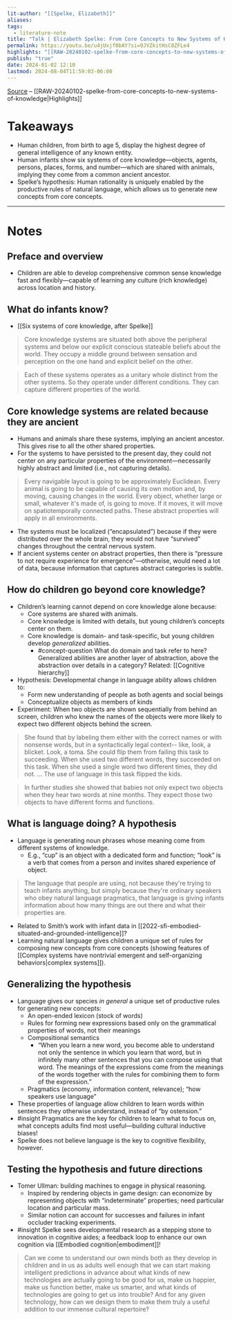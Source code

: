 ```yaml
---
lit-author: "[[Spelke, Elizabeth]]"
aliases: 
tags:
  - literature-note
title: "Talk | Elizabeth Spelke: From Core Concepts to New Systems of Knowledge"
permalink: https://youtu.be/u4jUxjf0bAY?si=9JVZkitHsC8ZFLe4
highlights: "[[RAW-20240102-spelke-from-core-concepts-to-new-systems-of-knowledge]]"
publish: "true"
date: 2024-01-02 12:10
lastmod: 2024-08-04T11:59:03-06:00
---
```

[Source](https://youtu.be/u4jUxjf0bAY?si=9JVZkitHsC8ZFLe4) – [[RAW-20240102-spelke-from-core-concepts-to-new-systems-of-knowledge|Highlights]]
# Takeaways

- Human children, from birth to age 5, display the highest degree of general intelligence of any known entity.
- Human infants show six systems of core knowledge—objects, agents, persons, places, forms, and number—which are shared with animals, implying they come from a common ancient ancestor.
- Spelke’s hypothesis: Human rationality is uniquely enabled by the productive rules of natural language, which allows us to generate new concepts from core concepts.

---
# Notes

## Preface and overview

- Children are able to develop comprehensive common sense knowledge fast and flexibly—capable of learning any culture (rich knowledge) across location and history.

## What do infants know?

- [[Six systems of core knowledge, after Spelke]]

> Core knowledge systems are situated both above the peripheral systems and below our explicit conscious stateable beliefs about the world. They occupy a middle ground between sensation and perception on the one hand and explicit belief on the other.

> Each of these systems operates as a unitary whole distinct from the other systems. So they operate under different conditions. They can capture different properties of the world.

## Core knowledge systems are related because they are ancient

- Humans and animals share these systems, implying an ancient ancestor. This gives rise to all the other shared properties.
- For the systems to have persisted to the present day, they could not center on any particular properties of the environment—necessarily highly abstract and limited (i.e., not capturing details).

> Every navigable layout is going to be approximately Euclidean. Every animal is going to be capable of causing its own motion and, by moving, causing changes in the world. Every object, whether large or small, whatever it's made of, is going to move. If it moves, it will move on spatiotemporally connected paths. These abstract properties will apply in all environments.

- The systems must be localized (“encapsulated”) because if they were distributed over the whole brain, they would not have “survived” changes throughout the central nervous system.
- If ancient systems center on abstract properties, then there is “pressure to not require experience for emergence”—otherwise, would need a lot of data, because information that captures abstract categories is subtle.

## How do children go beyond core knowledge?

- Children’s learning cannot depend on core knowledge alone because:
	- Core systems are shared with animals.
	- Core knowledge is limited with details, but young children’s concepts center on them.
	- Core knowledge is domain- and task-specific, but young children develop *generalized* abilities. 
		- #concept-question What do domain and task refer to here? Generalized abilities are another layer of abstraction, above the abstraction over details in a category? Related: [[Cognitive hierarchy]]
- Hypothesis: Developmental change in language ability allows children to:
	- Form new understanding of people as both agents and social beings
	- Conceptualize objects as members of kinds
- Experiment: When two objects are shown sequentially from behind an screen, children who knew the names of the objects were more likely to expect two different objects behind the screen.

>She found that by labeling them either with the correct names or with nonsense words, but in a syntactically legal context-- like, look, a blicket. Look, a toma. She could flip them from failing this task to succeeding. When she used two different words, they succeeded on this task. When she used a single word two different times, they did not. … The use of language in this task flipped the kids.

>In further studies she showed that babies not only expect two objects when they hear two words at nine months. They expect those two objects to have different forms and functions.

## What is language doing? A hypothesis

- Language is generating noun phrases whose meaning come from different systems of knowledge.
	- E.g., “cup” is an object with a dedicated form and function; “look” is a verb that comes from a person and invites shared experience of object.

>The language that people are using, not because they're trying to teach infants anything, but simply because they're ordinary speakers who obey natural language pragmatics, that language is giving infants information about how many things are out there and what their properties are.

- Related to Smith’s work with infant data in [[2022-sfi-embodied-situated-and-grounded-intelligence]]?
- Learning natural language gives children a unique set of rules for composing new concepts from core concepts (showing features of [[Complex systems have nontrivial emergent and self-organizing behaviors|complex systems]]).

## Generalizing the hypothesis

- Language gives our species *in general* a unique set of productive rules for generating new concepts:
	- An open-ended lexicon (stock of words)
	- Rules for forming new expressions based only on the grammatical properties of words, not their meanings
	- Compositional semantics
		- “When you learn a new word, you become able to understand not only the sentence in which you learn that word, but in infinitely many other sentences that you can compose using that word. The meanings of the expressions come from the meanings of the words together with the rules for combining them to form of the expression.”
	- Pragmatics (economy, information content, relevance); “how speakers use language”
- These properties of language allow children to learn words within sentences they otherwise understand, instead of “by ostension.”
- #insight Pragmatics are the key for children to learn what to focus on, what concepts adults find most useful—building cultural inductive biases!
- Spelke does not believe language is the key to cognitive flexibility, however. 

## Testing the hypothesis and future directions

- Tomer Ullman: building machines to engage in physical reasoning.
	- Inspired by rendering objects in game design: can economize by representing objects with “indeterminate” properties; need particular location and particular mass.
	- Similar notion can account for successes and failures in infant occluder tracking experiments.
- #insight Spelke sees developmental research as a stepping stone to innovation in cognitive aides; a feedback loop to enhance our own cognition via [[Embodied cognition|embodiment]]!

>Can we come to understand our own minds both as they develop in children and in us as adults well enough that we can start making intelligent predictions in advance about what kinds of new technologies are actually going to be good for us, make us happier, make us function better, make us smarter, and what kinds of technologies are going to get us into trouble? And for any given technology, how can we design them to make them truly a useful addition to our immense cultural repertoire?